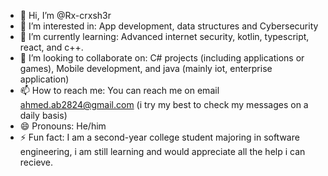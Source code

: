 - 👋 Hi, I’m @Rx-crxsh3r
- 👀 I’m interested in: App development, data structures and Cybersecurity
- 🌱 I’m currently learning: Advanced internet security, kotlin, typescript, react, and c++.
- 💞️ I’m looking to collaborate on: C# projects (including applications or games), Mobile development, and java (mainly iot, enterprise application)
- 📫 How to reach me: You can reach me on email ahmed.ab2824@gmail.com (i try my best to check my messages on a daily basis)
- 😄 Pronouns: He/him
- ⚡ Fun fact: I am a second-year college student majoring in software engineering, i am still learning and would appreciate all the help i can recieve. 
